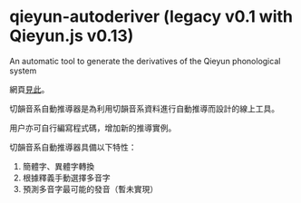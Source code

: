 # qieyun-autoderiver (legacy v0.1 with Qieyun.js v0.13)

An automatic tool to generate the derivatives of the Qieyun phonological system

網頁[見此](https://nk2028.shn.hk/qieyun-autoderiver/)。

切韻音系自動推導器是為利用切韻音系資料進行自動推導而設計的線上工具。

用户亦可自行編寫程式碼，增加新的推導實例。

切韻音系自動推導器具備以下特性：

1. 簡體字、異體字轉換
1. 根據釋義手動選擇多音字
1. 預測多音字最可能的發音（暫未實現）
